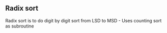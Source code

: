 ## Radix sort

Radix sort is to do digit by digit sort from LSD to MSD
    - Uses counting sort as subroutine
    